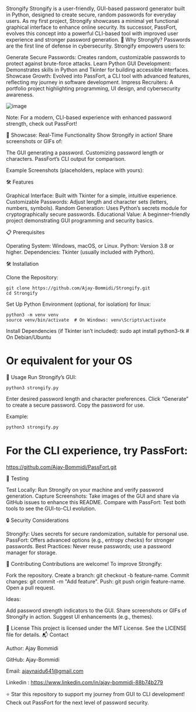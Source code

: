 Strongify
Strongify is a user-friendly, GUI-based password generator built in Python, designed to create secure, random passwords for everyday users. As my first project, Strongify showcases a minimal yet functional graphical interface to enhance online security. Its successor, PassFort, evolves this concept into a powerful CLI-based tool with improved user experience and stronger password generation.
🚀 Why Strongify?
Passwords are the first line of defense in cybersecurity. Strongify empowers users to:

Generate Secure Passwords: Creates random, customizable passwords to protect against brute-force attacks.
Learn Python GUI Development: Demonstrates skills in Python and Tkinter for building accessible interfaces.
Showcase Growth: Evolved into PassFort, a CLI tool with advanced features, reflecting my journey in software development.
Impress Recruiters: A portfolio project highlighting programming, UI design, and cybersecurity awareness.

![image](https://github.com/user-attachments/assets/b7c1717a-ffaa-4000-8e4f-b8d6149a7d9d)



Note: For a modern, CLI-based experience with enhanced password strength, check out PassFort!

📸 Showcase: Real-Time Functionality
Show Strongify in action! Share screenshots or GIFs of:

The GUI generating a password.
Customizing password length or characters.
PassFort’s CLI output for comparison.

Example Screenshots (placeholders, replace with yours):

🛠️ Features

Graphical Interface: Built with Tkinter for a simple, intuitive experience.
Customizable Passwords: Adjust length and character sets (letters, numbers, symbols).
Random Generation: Uses Python’s secrets module for cryptographically secure passwords.
Educational Value: A beginner-friendly project demonstrating GUI programming and security basics.

📋 Prerequisites

Operating System: Windows, macOS, or Linux.
Python: Version 3.8 or higher.
Dependencies: Tkinter (usually included with Python).

🛠️ Installation

Clone the Repository:
```
git clone https://github.com/Ajay-Bommidi/Strongify.git
cd Strongify
```


Set Up Python Environment (optional, for isolation) for linux:
```
python3 -m venv venv
source venv/bin/activate  # On Windows: venv\Scripts\activate
```


Install Dependencies (if Tkinter isn’t included):
sudo apt install python3-tk  # On Debian/Ubuntu
# Or equivalent for your OS



🚀 Usage
Run Strongify’s GUI:
```
python3 strongify.py
```


Enter desired password length and character preferences.
Click “Generate” to create a secure password.
Copy the password for use.

Example:
```sh
python3 strongify.py
```
# For the CLI experience, try PassFort:

https://github.com/Ajay-Bommidi/PassFort.git

🧪 Testing

Test Locally: Run Strongify on your machine and verify password generation.
Capture Screenshots: Take images of the GUI and share via GitHub issues to enhance this README.
Compare with PassFort: Test both tools to see the GUI-to-CLI evolution.

🔒 Security Considerations

Strongify: Uses secrets for secure randomization, suitable for personal use.
PassFort: Offers advanced options (e.g., entropy checks) for stronger passwords.
Best Practices: Never reuse passwords; use a password manager for storage.

🤝 Contributing
Contributions are welcome! To improve Strongify:

Fork the repository.
Create a branch: git checkout -b feature-name.
Commit changes: git commit -m "Add feature".
Push: git push origin feature-name.
Open a pull request.

Ideas:

Add password strength indicators to the GUI.
Share screenshots or GIFs of Strongify in action.
Suggest UI enhancements (e.g., themes).

📄 License
This project is licensed under the MIT License. See the LICENSE file for details.
📬 Contact

Author: Ajay Bommidi

GitHub: Ajay-Bommidi

Email: ajaynaidu641@gmail.com

Linkedin : https://www.linkedin.com/in/ajay-bommidi-88b74b279 


⭐ Star this repository to support my journey from GUI to CLI development! Check out PassFort for the next level of password security.
